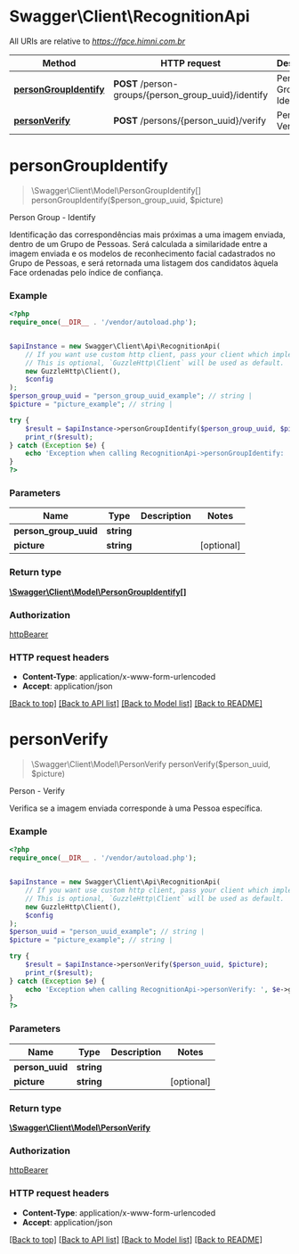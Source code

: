 # Swagger\Client\RecognitionApi

All URIs are relative to *https://face.himni.com.br*

Method | HTTP request | Description
------------- | ------------- | -------------
[**personGroupIdentify**](RecognitionApi.md#persongroupidentify) | **POST** /person-groups/{person_group_uuid}/identify | Person Group - Identify
[**personVerify**](RecognitionApi.md#personverify) | **POST** /persons/{person_uuid}/verify | Person - Verify

# **personGroupIdentify**
> \Swagger\Client\Model\PersonGroupIdentify[] personGroupIdentify($person_group_uuid, $picture)

Person Group - Identify

Identificação das correspondências mais próximas a uma imagem enviada, dentro de um Grupo de Pessoas. Será calculada a similaridade entre a imagem enviada e os modelos de reconhecimento facial cadastrados no Grupo de Pessoas, e será retornada uma listagem dos candidatos àquela Face ordenadas pelo índice de confiança.

### Example
```php
<?php
require_once(__DIR__ . '/vendor/autoload.php');


$apiInstance = new Swagger\Client\Api\RecognitionApi(
    // If you want use custom http client, pass your client which implements `GuzzleHttp\ClientInterface`.
    // This is optional, `GuzzleHttp\Client` will be used as default.
    new GuzzleHttp\Client(),
    $config
);
$person_group_uuid = "person_group_uuid_example"; // string | 
$picture = "picture_example"; // string | 

try {
    $result = $apiInstance->personGroupIdentify($person_group_uuid, $picture);
    print_r($result);
} catch (Exception $e) {
    echo 'Exception when calling RecognitionApi->personGroupIdentify: ', $e->getMessage(), PHP_EOL;
}
?>
```

### Parameters

Name | Type | Description  | Notes
------------- | ------------- | ------------- | -------------
 **person_group_uuid** | **string**|  |
 **picture** | **string**|  | [optional]

### Return type

[**\Swagger\Client\Model\PersonGroupIdentify[]**](../Model/PersonGroupIdentify.md)

### Authorization

[httpBearer](../../README.md#httpBearer)

### HTTP request headers

 - **Content-Type**: application/x-www-form-urlencoded
 - **Accept**: application/json

[[Back to top]](#) [[Back to API list]](../../README.md#documentation-for-api-endpoints) [[Back to Model list]](../../README.md#documentation-for-models) [[Back to README]](../../README.md)

# **personVerify**
> \Swagger\Client\Model\PersonVerify personVerify($person_uuid, $picture)

Person - Verify

Verifica se a imagem enviada corresponde à uma Pessoa específica.

### Example
```php
<?php
require_once(__DIR__ . '/vendor/autoload.php');


$apiInstance = new Swagger\Client\Api\RecognitionApi(
    // If you want use custom http client, pass your client which implements `GuzzleHttp\ClientInterface`.
    // This is optional, `GuzzleHttp\Client` will be used as default.
    new GuzzleHttp\Client(),
    $config
);
$person_uuid = "person_uuid_example"; // string | 
$picture = "picture_example"; // string | 

try {
    $result = $apiInstance->personVerify($person_uuid, $picture);
    print_r($result);
} catch (Exception $e) {
    echo 'Exception when calling RecognitionApi->personVerify: ', $e->getMessage(), PHP_EOL;
}
?>
```

### Parameters

Name | Type | Description  | Notes
------------- | ------------- | ------------- | -------------
 **person_uuid** | **string**|  |
 **picture** | **string**|  | [optional]

### Return type

[**\Swagger\Client\Model\PersonVerify**](../Model/PersonVerify.md)

### Authorization

[httpBearer](../../README.md#httpBearer)

### HTTP request headers

 - **Content-Type**: application/x-www-form-urlencoded
 - **Accept**: application/json

[[Back to top]](#) [[Back to API list]](../../README.md#documentation-for-api-endpoints) [[Back to Model list]](../../README.md#documentation-for-models) [[Back to README]](../../README.md)

